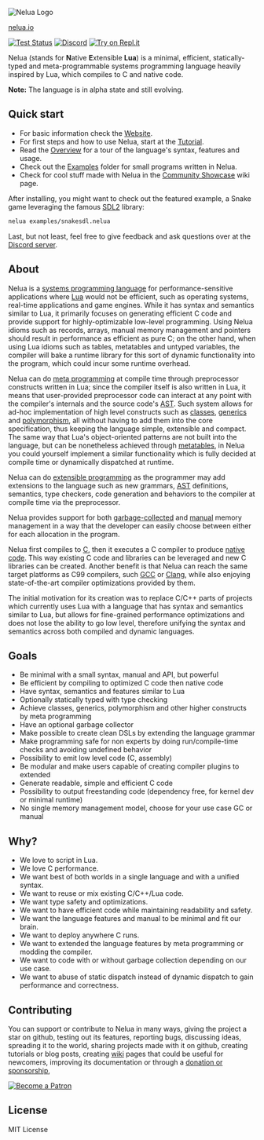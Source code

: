 ![Nelua Logo](https://nelua.io/assets/img/nelua-logo-64px.png)

[nelua.io](https://nelua.io/)

[![Test Status](https://github.com/edubart/nelua-lang/workflows/test/badge.svg)](https://github.com/edubart/nelua-lang/actions)
[![Discord](https://img.shields.io/discord/680417078959800322.svg)](https://discord.gg/7aaGeG7)
[![Try on Repl.it](https://repl.it/badge/github/edubart/nelua-lang)](https://repl.it/@edubart/nelua-lang#examples/replit.lua)

Nelua (stands for **N**ative **E**xtensible **Lua**) is a minimal, efficient,
statically-typed and meta-programmable systems programming language heavily
inspired by Lua, which compiles to C and native code.

**Note:** The language is in alpha state and still evolving.

## Quick start

- For basic information check the [Website](https://nelua.io/).
- For first steps and how to use Nelua, start at the [Tutorial](https://nelua.io/tutorial/).
- Read the [Overview](https://nelua.io/overview/) for a tour of the language's
  syntax, features and usage.
- Check out the [Examples](./examples) folder for small programs written in
  Nelua.
- Check for cool stuff made with Nelua in the
  [Community Showcase](https://github.com/edubart/nelua-lang/wiki/Community-showcase) wiki page.

After installing, you might want to check out the featured example, a Snake
game leveraging the famous [SDL2](https://www.libsdl.org) library:

```bash
nelua examples/snakesdl.nelua
```

Last, but not least, feel free to give feedback and ask questions over at the
[Discord server](https://discord.gg/7aaGeG7).

## About

Nelua is a [systems programming language](https://en.wikipedia.org/wiki/System_programming_language)
for performance-sensitive applications where [Lua](https://en.wikipedia.org/wiki/Lua_(programming_language))
would not be efficient, such as operating systems, real-time applications and
game engines. While it has syntax and semantics similar to Lua, it primarily
focuses on generating efficient C code and provide support for
highly-optimizable low-level programming. Using Nelua idioms such as records,
arrays, manual memory management and pointers should result in performance as
efficient as pure C; on the other hand, when using Lua idioms such as tables,
metatables and untyped variables, the compiler will bake a runtime library for
this sort of dynamic functionality into the program, which could incur some
runtime overhead.


Nelua can do [meta programming](https://en.wikipedia.org/wiki/Metaprogramming)
at compile time through preprocessor constructs written in Lua; since the
compiler itself is also written in Lua, it means that user-provided
preprocessor code can interact at any point with the compiler's internals and
the source code's [AST](https://en.wikipedia.org/wiki/Abstract_syntax_tree).
Such system allows for ad-hoc implementation of high level constructs such as
[classes](https://en.wikipedia.org/wiki/Class_(computer_programming)),
[generics](https://en.wikipedia.org/wiki/Generic_programming) and
[polymorphism](https://en.wikipedia.org/wiki/Polymorphism_(computer_science)),
all without having to add them into the core specification, thus keeping the
language simple, extensible and compact. The same way that Lua's
object-oriented patterns are not built into the language, but can be
nonetheless achieved through [metatables](https://webserver2.tecgraf.puc-rio.br/lua/local/pil/13.html),
in Nelua you could yourself implement a similar functionality which is fully
decided at compile time or dynamically dispatched at runtime.

Nelua can do [extensible programming](https://en.wikipedia.org/wiki/Extensible_programming)
as the programmer may add extensions to the language such as new grammars,
[AST](https://en.wikipedia.org/wiki/Abstract_syntax_tree) definitions,
semantics, type checkers, code generation and behaviors to the compiler at
compile time via the preprocessor.

Nelua provides support for both [garbage-collected](https://en.wikipedia.org/wiki/Garbage_collection_(computer_science))
and [manual](https://en.wikipedia.org/wiki/Manual_memory_management)
memory management in a way that the developer can easily choose between either
for each allocation in the program.

Nelua first compiles to
[C](https://en.wikipedia.org/wiki/C_(programming_language)), then it executes a
C compiler to produce [native code](https://en.wikipedia.org/wiki/Machine_code).
This way existing C code and libraries can be leveraged and new C libraries can
be created. Another benefit is that Nelua can reach the same target platforms
as C99 compilers, such [GCC](https://en.wikipedia.org/wiki/GNU_Compiler_Collection)
or [Clang](https://en.wikipedia.org/wiki/Clang), while also enjoying
state-of-the-art compiler optimizations provided by them.

The initial motivation for its creation was to replace C/C++ parts of projects
which currently uses Lua with a language that has syntax and semantics similar
to Lua, but allows for fine-grained performance optimizations and does not lose
the ability to go low level, therefore unifying the syntax and semantics across
both compiled and dynamic languages.

## Goals

* Be minimal with a small syntax, manual and API, but powerful
* Be efficient by compiling to optimized C code then native code
* Have syntax, semantics and features similar to Lua
* Optionally statically typed with type checking
* Achieve classes, generics, polymorphism and other higher constructs by meta programming
* Have an optional garbage collector
* Make possible to create clean DSLs by extending the language grammar
* Make programming safe for non experts by doing run/compile-time checks and avoiding undefined behavior
* Possibility to emit low level code (C, assembly)
* Be modular and make users capable of creating compiler plugins to extended
* Generate readable, simple and efficient C code
* Possibility to output freestanding code (dependency free, for kernel dev or minimal runtime)
* No single memory management model, choose for your use case GC or manual

## Why?

* We love to script in Lua.
* We love C performance.
* We want best of both worlds in a single language and with a unified syntax.
* We want to reuse or mix existing C/C++/Lua code.
* We want type safety and optimizations.
* We want to have efficient code while maintaining readability and safety.
* We want the language features and manual to be minimal and fit our brain.
* We want to deploy anywhere C runs.
* We want to extended the language features by meta programming or modding the compiler.
* We want to code with or without garbage collection depending on our use case.
* We want to abuse of static dispatch instead of dynamic dispatch to gain performance and correctness.

## Contributing

You can support or contribute to Nelua in many ways,
giving the project a star on github,
testing out its features,
reporting bugs,
discussing ideas,
spreading it to the world,
sharing projects made with it on github,
creating tutorials or blog posts,
creating [wiki](https://github.com/edubart/nelua-lang/wiki/Wiki-Home) pages that could be useful for newcomers,
improving its documentation
or through a [donation or sponsorship](https://patreon.com/edubart),

[![Become a Patron](https://c5.patreon.com/external/logo/become_a_patron_button.png)](https://www.patreon.com/edubart)

## License

MIT License
